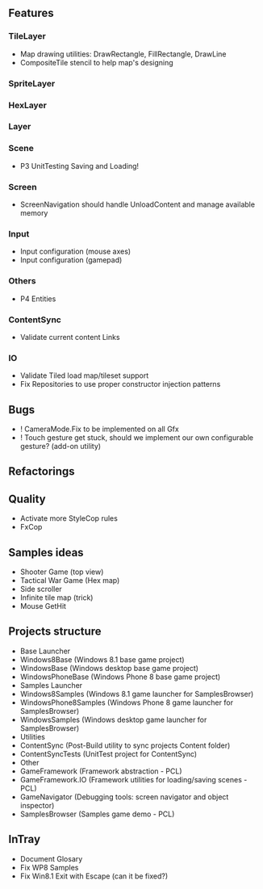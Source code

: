## Features
### TileLayer
 - Map drawing utilities: DrawRectangle, FillRectangle, DrawLine
 - CompositeTile stencil to help map's designing
### SpriteLayer
### HexLayer
### Layer
### Scene
 - P3 UnitTesting Saving and Loading!
### Screen
 - ScreenNavigation should handle UnloadContent and manage available memory
### Input
 - Input configuration (mouse axes)
 - Input configuration (gamepad)
### Others
 - P4 Entities
### ContentSync
 - Validate current content Links
### IO
 - Validate Tiled load map/tileset support
 - Fix Repositories to use proper constructor injection patterns

## Bugs
- ! CameraMode.Fix to be implemented on all Gfx 
- ! Touch gesture get stuck, should we implement our own configurable gesture? (add-on utility)

## Refactorings

## Quality
- Activate more StyleCop rules
- FxCop

## Samples ideas
- Shooter Game (top view)
- Tactical War Game (Hex map)
- Side scroller
- Infinite tile map (trick)
- Mouse GetHit

## Projects structure
- Base Launcher
 - Windows8Base (Windows 8.1 base game project)
 - WindowsBase (Windows desktop base game project)
 - WindowsPhoneBase (Windows Phone 8 base game project)
- Samples Launcher
 - Windows8Samples (Windows 8.1 game launcher for SamplesBrowser)
 - WindowsPhone8Samples (Windows Phone 8 game launcher for SamplesBrowser)
 - WindowsSamples (Windows desktop game launcher for SamplesBrowser)
- Utilities
 - ContentSync (Post-Build utility to sync projects Content folder)
 - ContentSyncTests (UnitTest project for ContentSync)
- Other
 - GameFramework (Framework abstraction - PCL)
 - GameFramework.IO (Framework utilities for loading/saving scenes - PCL)
 - GameNavigator (Debugging tools: screen navigator and object inspector)
 - SamplesBrowser (Samples game demo - PCL)

## InTray
- Document Glosary
- Fix WP8 Samples
- Fix Win8.1 Exit with Escape (can it be fixed?)